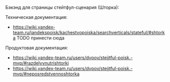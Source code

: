Бэкэнд для страницы стейтфул-сценария (Шторка):

Техническая документация:
* https://wiki.yandex-team.ru/jandekspoisk/kachestvopoiska/searchverticals/stateful/#shtorka
TODO принести сюда

Продуктовая документация:
* https://wiki.yandex-team.ru/users/dvpov/stejjtful-poisk.-mvp/#razdelyvnutrishtorki
* https://wiki.yandex-team.ru/users/dvpov/stejjtful-poisk.-mvp/#neposredstvennoshtorka
